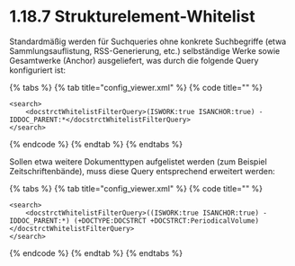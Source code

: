 # 1.18.7 Strukturelement-Whitelist

Standardmäßig werden für Suchqueries ohne konkrete Suchbegriffe \(etwa Sammlungsauflistung, RSS-Generierung, etc.\) selbständige Werke sowie Gesamtwerke \(Anchor\) ausgeliefert, was durch die folgende Query konfiguriert ist:

{% tabs %}
{% tab title="config\_viewer.xml" %}
{% code title="" %}
```markup
<search>
    <docstrctWhitelistFilterQuery>(ISWORK:true ISANCHOR:true) -IDDOC_PARENT:*</docstrctWhitelistFilterQuery>
</search>
```
{% endcode %}
{% endtab %}
{% endtabs %}

Sollen etwa weitere Dokumenttypen aufgelistet werden \(zum Beispiel Zeitschriftenbände\), muss diese Query entsprechend erweitert werden:

{% tabs %}
{% tab title="config\_viewer.xml" %}
{% code title="" %}
```markup
<search>
    <docstrctWhitelistFilterQuery>((ISWORK:true ISANCHOR:true) -IDDOC_PARENT:*) (+DOCTYPE:DOCSTRCT +DOCSTRCT:PeriodicalVolume)</docstrctWhitelistFilterQuery>
</search>
```
{% endcode %}
{% endtab %}
{% endtabs %}

